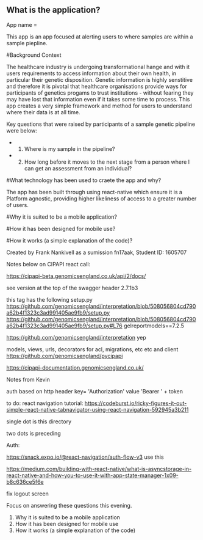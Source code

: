 

## What is the application? 
App name =

This app is an app focused at alerting users to where samples are within a sample piepline. 

#Background Context

The healthcare industry is undergoing transformational hange and with it users requirements to access information about their own health, in particular their genetic disposition. Genetic information is highly senstitive and therefore it is pivotal that healthcare organisations provide ways for participants of genetics progams to trust institutions - without fearing they may have lost that information even if it takes some time to process. This app creates a very simple framework and method for users to understand where their data is at all time.

Key questions that were raised by participants of a sample genetic pipeline were below:
- 1)  Where is my sample in the pipeline?
- 2) How long before it moves to the next stage from a person where I can get an assessment from an individual?

#What technology has been used to craete the app and why?

The app has been built through using react-native which ensure it is a Platform agnostic, providing higher likeliness of access to a greater number of users. 

#Why it is suited to be a mobile application?


#How it has been designed for mobile use?


#How it works (a simple explanation of the code)?



Created by Frank Nankivell as a sumission fn17aak, Student ID: 1605707


Notes below on CIPAPI react call:

https://cipapi-beta.genomicsengland.co.uk/api/2/docs/

see version at the top of the swagger header
2.7.1b3

this tag has the following setup.py
https://github.com/genomicsengland/interpretation/blob/508056804cd790a62b4f1323c3ad991405ae9fb9/setup.py
https://github.com/genomicsengland/interpretation/blob/508056804cd790a62b4f1323c3ad991405ae9fb9/setup.py#L76 gelreportmodels==7.2.5


https://github.com/genomicsengland/interpretation
yep


models, views, urls, decorators for acl, migrations, etc etc
and client
https://github.com/genomicsengland/pycipapi

https://cipapi-documentation.genomicsengland.co.uk/


Notes from Kevin 

auth based on http header
key= 'Authorization'
value 'Bearer ' + token

to do:
react navigation tutorial:
https://codeburst.io/ricky-figures-it-out-simple-react-native-tabnavigator-using-react-navigation-592945a3b211

single dot is this directory

two dots is preceding 


Auth:

https://snack.expo.io/@react-navigation/auth-flow-v3 use this

https://medium.com/building-with-react-native/what-is-asyncstorage-in-react-native-and-how-you-to-use-it-with-app-state-manager-1x09-b8c636ce5f6e

fix logout screen



Focus on answering these questions this evening. 


1.	Why it is suited to be a mobile application
2.	How it has been designed for mobile use
3.	How it works (a simple explanation of the code)
